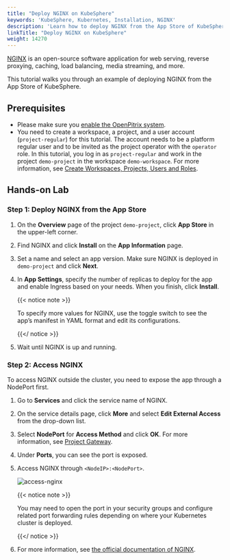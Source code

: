 ```yaml
---
title: "Deploy NGINX on KubeSphere"
keywords: 'KubeSphere, Kubernetes, Installation, NGINX'
description: 'Learn how to deploy NGINX from the App Store of KubeSphere and access its service.'
linkTitle: "Deploy NGINX on KubeSphere"
weight: 14270
---
```


[NGINX](https://www.nginx.com/) is an open-source software application for web serving, reverse proxying, caching, load balancing, media streaming, and more.

This tutorial walks you through an example of deploying NGINX from the App Store of KubeSphere.

## Prerequisites

- Please make sure you [enable the OpenPitrix system](../../../pluggable-components/app-store/).
- You need to create a workspace, a project, and a user account (`project-regular`) for this tutorial. The account needs to be a platform regular user and to be invited as the project operator with the `operator` role. In this tutorial, you log in as `project-regular` and work in the project `demo-project` in the workspace `demo-workspace`. For more information, see [Create Workspaces, Projects, Users and Roles](../../../quick-start/create-workspace-and-project/).

## Hands-on Lab

### Step 1: Deploy NGINX from the App Store

1. On the **Overview** page of the project `demo-project`, click **App Store** in the upper-left corner.

2. Find NGINX and click **Install** on the **App Information** page.

3. Set a name and select an app version. Make sure NGINX is deployed in `demo-project` and click **Next**.

4. In **App Settings**, specify the number of replicas to deploy for the app and enable Ingress based on your needs. When you finish, click **Install**.

   {{< notice note >}}

   To specify more values for NGINX, use the toggle switch to see the app’s manifest in YAML format and edit its configurations. 

   {{</ notice >}}

5. Wait until NGINX is up and running.

### Step 2: Access NGINX

To access NGINX outside the cluster, you need to expose the app through a NodePort first.

1. Go to **Services** and click the service name of NGINX.

2. On the service details page, click **More** and select **Edit External Access** from the drop-down list.

3. Select **NodePort** for **Access Method** and click **OK**. For more information, see [Project Gateway](../../../project-administration/project-gateway/).

4. Under **Ports**, you can see the port is exposed.

5. Access NGINX through `<NodeIP>:<NodePort>`.

   ![access-nginx](/images/docs/v3.3/appstore/built-in-apps/nginx-app/access-nginx.png)

   {{< notice note >}}

   You may need to open the port in your security groups and configure related port forwarding rules depending on where your Kubernetes cluster is deployed.

   {{</ notice >}} 

6. For more information, see [the official documentation of NGINX](https://docs.nginx.com/?_ga=2.48327718.1445131049.1605510038-1186152749.1605510038).
